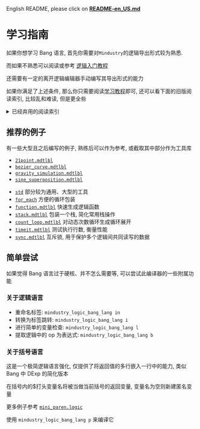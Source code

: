 English README, please click on [**README-en_US.md**](./README-en_US.md)

# 学习指南
如果你想学习 Bang 语言, 首先你需要对`Mindustry`的逻辑导出形式较为熟悉.

而如果不熟悉可以阅读或参考
[逻辑入门教程](https://github.com/A4-Tacks/learn-mindustry-logic)

还需要有一定的离开逻辑编辑器手动编写其导出形式的能力

如果你满足了上述条件, 那么你只需要阅读[学习教程](./learn.md)即可,
还可以看下面的旧版阅读索引, 比较乱和难读, 但是更全些

<details markdown='1'><summary>已经弃用的阅读索引</summary>

## 以下是推荐的阅读顺序
> [`value.mdtlbl`](./value.mdtlbl)<br/>
> [`mult_line_string.mdtlbl`](./mult_line_string.mdtlbl)<br/>
> [`dexp.mdtlbl`](./dexp.mdtlbl)<br/>
> [`print.mdtlbl`](./print.mdtlbl)<br/>
> [`op.mdtlbl`](./op.mdtlbl)<br/>
> [`op_expr.mdtlbl`](./op_expr.mdtlbl)<br/>
> [`control.mdtlbl`](./control.mdtlbl)<br/>
> [`control_plus.mdtlbl`](./control_plus.mdtlbl)<br/>
> [`control_block.mdtlbl`](./control_block.mdtlbl)<br/>
> [`cmps.mdtlbl`](./cmps.mdtlbl)<br/>
> [`insert_sort.mdtlbl`](./insert_sort.mdtlbl)<br/>
> [`switch.mdtlbl`](./switch.mdtlbl)<br/>
> [`const.mdtlbl`](./const.mdtlbl)<br/>
> [`inline_block.mdtlbl`](./inline_block.mdtlbl)<br/>
> [`take.mdtlbl`](./take.mdtlbl)<br/>
> [`compiling_eval.mdtlbl`](./compiling_eval.mdtlbl)<br/>
> [`cmp_deps.mdtlbl`](./cmp_deps.mdtlbl)<br/>
> [`switch_append.mdtlbl`](./switch_append.mdtlbl)<br/>
> [`switch_catch.mdtlbl`](./switch_catch.mdtlbl)<br/>
> [`take2.mdtlbl`](./take2.mdtlbl)<br/>
> [`gswitch.mdtlbl`](./gswitch.mdtlbl)<br/>
> [`mul_takes_and_consts.mdtlbl`](./mul_takes_and_consts.mdtlbl)<br/>
> [`cmper.mdtlbl`](./cmper.mdtlbl)<br/>
> [`setres.mdtlbl`](./setres.mdtlbl)<br/>
> [`consted_dexp.mdtlbl`](./consted_dexp.mdtlbl)<br/>
> [`quick_dexp_take.mdtlbl`](./quick_dexp_take.mdtlbl)<br/>
> [`value_bind.mdtlbl`](./value_bind.mdtlbl)<br/>
> [`dexp_binder.mdtlbl`](./dexp_binder.mdtlbl)<br/>
> [`closured_value.mdtlbl`](./closured_value.mdtlbl)<br/>
> [`caller.mdtlbl`](./caller.mdtlbl)<br/>
> [`match.mdtlbl`](./match.mdtlbl)<br/>
> [`const_match.mdtlbl`](./const_match.mdtlbl)<br/>
> [`builtin_functions.mdtlbl`](./builtin_functions.mdtlbl)<br/>
> [`value_bind_ref.mdtlbl`](./value_bind_ref.mdtlbl)<br/>

如果没有列出那请在看完上述后自行观看, 顺序可以参考文件创建顺序.

同时也有一篇[参考手册](./reference.md), 可以共同观看.

> [!WARNING]
> 上述提到的[参考手册]编写版本已经是完全过时的, 初学或许可用,
> 进阶完全不能构成语言参考来使用
>
> 且上述提到的教程目录是由远古版本一步步迭代而来, 风格非常不适合学习,
> 如果有什么疑问建议直接在讨论中询问

</details>

## 推荐的例子
有一些大型且之后编写的例子, 熟练后可以作为参考, 或截取其中部分作为工具库

- [`21point.mdtlbl`](./21point.mdtlbl)
- [`bezier_curve.mdtlbl`](./bezier_curve.mdtlbl)
- [`gravity_simulation.mdtlbl`](./gravity_simulation.mdtlbl)
- [`sine_superposition.mdtlbl`](./sine_superposition.mdtlbl)
* [`std`](./std) 部分较为通用、大型的工具
* [`for_each`](./std/for_each.mdtlbl) 方便的循环包装
* [`function.mdtlbl`](./std/function.mdtlbl) 快速生成逻辑函数
* [`stack.mdtlbl`](./std/stack.mdtlbl) 包装一个栈, 简化常用栈操作
* [`count_loop.mdtlbl`](./std/count_loop.mdtlbl) 对动态次数循环生成循环展开
* [`timeit.mdtlbl`](./std/timeit.mdtlbl) 测试执行行数, 衡量性能
* [`sync.mdtlbl`](./std/sync.mdtlbl) 互斥锁, 用于保护多个逻辑间共同读写的数据

## 简单尝试
如果觉得 Bang 语言过于硬核、并不怎么需要等, 可以尝试此编译器的一些附属功能

### 关于逻辑语言

- 重命名标签: `mindustry_logic_bang_lang in`
- 转换为标签跳转: `mindustry_logic_bang_lang i`
- 进行简单的变量检查: `mindustry_logic_bang_lang l`
- 提取逻辑中的 op 为表达式: `mindustry_logic_bang_lang b`

### 关于括号语言
这是一个极简逻辑语言强化, 仅提供了将返回值的多行嵌入一行中的能力,
类似 Bang 中 DExp 的简化版本

在括号内的$打头变量名将被当做当前括号的返回变量, 变量名为空则新建匿名变量

更多例子参考 [`mini_paren.logic`](./mini_paren.logic)

使用 `mindustry_logic_bang_lang p` 来编译它
